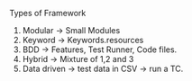 Types of Framework

1. Modular -> Small Modules
2. Keyword -> Keywords.resources
3. BDD -> Features, Test Runner, Code files.
4. Hybrid -> Mixture of 1,2 and 3
5. Data driven -> test data in CSV -> run a TC.
